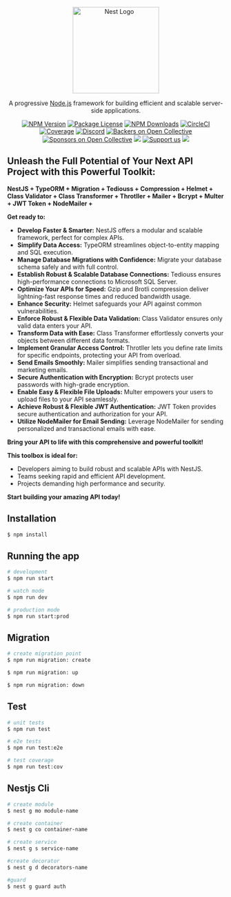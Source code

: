 <p align="center">
  <a href="http://nestjs.com/" target="blank"><img src="https://nestjs.com/img/logo-small.svg" width="200" alt="Nest Logo" /></a>
</p>

[circleci-image]: https://img.shields.io/circleci/build/github/nestjs/nest/master?token=abc123def456
[circleci-url]: https://circleci.com/gh/nestjs/nest

  <p align="center">A progressive <a href="http://nodejs.org" target="_blank">Node.js</a> framework for building efficient and scalable server-side applications.</p>
    <p align="center">
<a href="https://www.npmjs.com/~nestjscore" target="_blank"><img src="https://img.shields.io/npm/v/@nestjs/core.svg" alt="NPM Version" /></a>
<a href="https://www.npmjs.com/~nestjscore" target="_blank"><img src="https://img.shields.io/npm/l/@nestjs/core.svg" alt="Package License" /></a>
<a href="https://www.npmjs.com/~nestjscore" target="_blank"><img src="https://img.shields.io/npm/dm/@nestjs/common.svg" alt="NPM Downloads" /></a>
<a href="https://circleci.com/gh/nestjs/nest" target="_blank"><img src="https://img.shields.io/circleci/build/github/nestjs/nest/master" alt="CircleCI" /></a>
<a href="https://coveralls.io/github/nestjs/nest?branch=master" target="_blank"><img src="https://coveralls.io/repos/github/nestjs/nest/badge.svg?branch=master#9" alt="Coverage" /></a>
<a href="https://discord.gg/G7Qnnhy" target="_blank"><img src="https://img.shields.io/badge/discord-online-brightgreen.svg" alt="Discord"/></a>
<a href="https://opencollective.com/nest#backer" target="_blank"><img src="https://opencollective.com/nest/backers/badge.svg" alt="Backers on Open Collective" /></a>
<a href="https://opencollective.com/nest#sponsor" target="_blank"><img src="https://opencollective.com/nest/sponsors/badge.svg" alt="Sponsors on Open Collective" /></a>
  <a href="https://paypal.me/kamilmysliwiec" target="_blank"><img src="https://img.shields.io/badge/Donate-PayPal-ff3f59.svg"/></a>
    <a href="https://opencollective.com/nest#sponsor"  target="_blank"><img src="https://img.shields.io/badge/Support%20us-Open%20Collective-41B883.svg" alt="Support us"></a>
  <a href="https://twitter.com/nestframework" target="_blank"><img src="https://img.shields.io/twitter/follow/nestframework.svg?style=social&label=Follow"></a>
</p>
  <!--[![Backers on Open Collective](https://opencollective.com/nest/backers/badge.svg)](https://opencollective.com/nest#backer)
  [![Sponsors on Open Collective](https://opencollective.com/nest/sponsors/badge.svg)](https://opencollective.com/nest#sponsor)-->

## Unleash the Full Potential of Your Next API Project with this Powerful Toolkit:

**NestJS + TypeORM + Migration + Tediouss + Compression + Helmet + Class Validator + Class Transformer + Throtller + Mailer + Bcrypt + Multer + JWT Token + NodeMailer +**

**Get ready to:**

- **Develop Faster & Smarter:** NestJS offers a modular and scalable framework, perfect for complex APIs.
- **Simplify Data Access:** TypeORM streamlines object-to-entity mapping and SQL execution.
- **Manage Database Migrations with Confidence:** Migrate your database schema safely and with full control.
- **Establish Robust & Scalable Database Connections:** Tediouss ensures high-performance connections to Microsoft SQL Server.
- **Optimize Your APIs for Speed:** Gzip and Brotli compression deliver lightning-fast response times and reduced bandwidth usage.
- **Enhance Security:** Helmet safeguards your API against common vulnerabilities.
- **Enforce Robust & Flexible Data Validation:** Class Validator ensures only valid data enters your API.
- **Transform Data with Ease:** Class Transformer effortlessly converts your objects between different data formats.
- **Implement Granular Access Control:** Throtller lets you define rate limits for specific endpoints, protecting your API from overload.
- **Send Emails Smoothly:** Mailer simplifies sending transactional and marketing emails.
- **Secure Authentication with Encryption:** Bcrypt protects user passwords with high-grade encryption.
- **Enable Easy & Flexible File Uploads:** Multer empowers your users to upload files to your API seamlessly.
- **Achieve Robust & Flexible JWT Authentication:** JWT Token provides secure authentication and authorization for your API.
- **Utilize NodeMailer for Email Sending:** Leverage NodeMailer for sending personalized and transactional emails with ease.

**Bring your API to life with this comprehensive and powerful toolkit!**

**This toolbox is ideal for:**

- Developers aiming to build robust and scalable APIs with NestJS.
- Teams seeking rapid and efficient API development.
- Projects demanding high performance and security.

**Start building your amazing API today!**

## Installation

```bash
$ npm install
```

## Running the app

```bash
# development
$ npm run start

# watch mode
$ npm run dev

# production mode
$ npm run start:prod
```

## Migration

```bash
# create migration point
$ npm run migration: create

$ npm run migration: up

$ npm run migration: down
```

## Test

```bash
# unit tests
$ npm run test

# e2e tests
$ npm run test:e2e

# test coverage
$ npm run test:cov
```

## Nestjs Cli

```bash
# create module
$ nest g mo module-name

# create container
$ nest g co container-name

# create service
$ nest g s service-name

#create decorator
$ nest g d decorators-name

#guard
$ nest g guard auth
```
